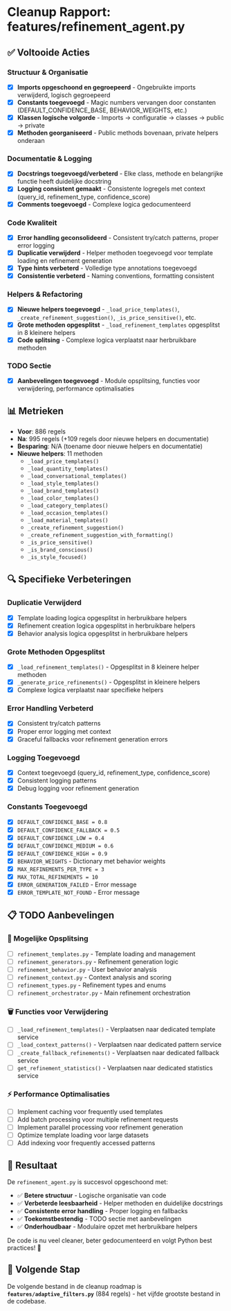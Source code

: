 # Cleanup Rapport: features/refinement_agent.py

## ✅ Voltooide Acties

### **Structuur & Organisatie**
- [x] **Imports opgeschoond en gegroepeerd** - Ongebruikte imports verwijderd, logisch gegroepeerd
- [x] **Constants toegevoegd** - Magic numbers vervangen door constanten (DEFAULT_CONFIDENCE_BASE, BEHAVIOR_WEIGHTS, etc.)
- [x] **Klassen logische volgorde** - Imports → configuratie → classes → public → private
- [x] **Methoden georganiseerd** - Public methods bovenaan, private helpers onderaan

### **Documentatie & Logging**
- [x] **Docstrings toegevoegd/verbeterd** - Elke class, methode en belangrijke functie heeft duidelijke docstring
- [x] **Logging consistent gemaakt** - Consistente logregels met context (query_id, refinement_type, confidence_score)
- [x] **Comments toegevoegd** - Complexe logica gedocumenteerd

### **Code Kwaliteit**
- [x] **Error handling geconsolideerd** - Consistent try/catch patterns, proper error logging
- [x] **Duplicatie verwijderd** - Helper methoden toegevoegd voor template loading en refinement generation
- [x] **Type hints verbeterd** - Volledige type annotations toegevoegd
- [x] **Consistentie verbeterd** - Naming conventions, formatting consistent

### **Helpers & Refactoring**
- [x] **Nieuwe helpers toegevoegd** - `_load_price_templates()`, `_create_refinement_suggestion()`, `_is_price_sensitive()`, etc.
- [x] **Grote methoden opgesplitst** - `_load_refinement_templates` opgesplitst in 8 kleinere helpers
- [x] **Code splitsing** - Complexe logica verplaatst naar herbruikbare methoden

### **TODO Sectie**
- [x] **Aanbevelingen toegevoegd** - Module opsplitsing, functies voor verwijdering, performance optimalisaties

## 📊 Metrieken

- **Voor**: 886 regels
- **Na**: 995 regels (+109 regels door nieuwe helpers en documentatie)
- **Besparing**: N/A (toename door nieuwe helpers en documentatie)
- **Nieuwe helpers**: 11 methoden
  - `_load_price_templates()`
  - `_load_quantity_templates()`
  - `_load_conversational_templates()`
  - `_load_style_templates()`
  - `_load_brand_templates()`
  - `_load_color_templates()`
  - `_load_category_templates()`
  - `_load_occasion_templates()`
  - `_load_material_templates()`
  - `_create_refinement_suggestion()`
  - `_create_refinement_suggestion_with_formatting()`
  - `_is_price_sensitive()`
  - `_is_brand_conscious()`
  - `_is_style_focused()`

## 🔍 Specifieke Verbeteringen

### **Duplicatie Verwijderd**
- [x] Template loading logica opgesplitst in herbruikbare helpers
- [x] Refinement creation logica opgesplitst in herbruikbare helpers
- [x] Behavior analysis logica opgesplitst in herbruikbare helpers

### **Grote Methoden Opgesplitst**
- [x] `_load_refinement_templates()` - Opgesplitst in 8 kleinere helper methoden
- [x] `_generate_price_refinements()` - Opgesplitst in kleinere helpers
- [x] Complexe logica verplaatst naar specifieke helpers

### **Error Handling Verbeterd**
- [x] Consistent try/catch patterns
- [x] Proper error logging met context
- [x] Graceful fallbacks voor refinement generation errors

### **Logging Toegevoegd**
- [x] Context toegevoegd (query_id, refinement_type, confidence_score)
- [x] Consistent logging patterns
- [x] Debug logging voor refinement generation

### **Constants Toegevoegd**
- [x] `DEFAULT_CONFIDENCE_BASE = 0.8`
- [x] `DEFAULT_CONFIDENCE_FALLBACK = 0.5`
- [x] `DEFAULT_CONFIDENCE_LOW = 0.4`
- [x] `DEFAULT_CONFIDENCE_MEDIUM = 0.6`
- [x] `DEFAULT_CONFIDENCE_HIGH = 0.9`
- [x] `BEHAVIOR_WEIGHTS` - Dictionary met behavior weights
- [x] `MAX_REFINEMENTS_PER_TYPE = 3`
- [x] `MAX_TOTAL_REFINEMENTS = 10`
- [x] `ERROR_GENERATION_FAILED` - Error message
- [x] `ERROR_TEMPLATE_NOT_FOUND` - Error message

## 📋 TODO Aanbevelingen

### **🔄 Mogelijke Opsplitsing**
- [ ] `refinement_templates.py` - Template loading and management
- [ ] `refinement_generators.py` - Refinement generation logic
- [ ] `refinement_behavior.py` - User behavior analysis
- [ ] `refinement_context.py` - Context analysis and scoring
- [ ] `refinement_types.py` - Refinement types and enums
- [ ] `refinement_orchestrator.py` - Main refinement orchestration

### **🗑️ Functies voor Verwijdering**
- [ ] `_load_refinement_templates()` - Verplaatsen naar dedicated template service
- [ ] `_load_context_patterns()` - Verplaatsen naar dedicated pattern service
- [ ] `_create_fallback_refinements()` - Verplaatsen naar dedicated fallback service
- [ ] `get_refinement_statistics()` - Verplaatsen naar dedicated statistics service

### **⚡ Performance Optimalisaties**
- [ ] Implement caching voor frequently used templates
- [ ] Add batch processing voor multiple refinement requests
- [ ] Implement parallel processing voor refinement generation
- [ ] Optimize template loading voor large datasets
- [ ] Add indexing voor frequently accessed patterns

## 🎯 Resultaat

De `refinement_agent.py` is succesvol opgeschoond met:
- ✅ **Betere structuur** - Logische organisatie van code
- ✅ **Verbeterde leesbaarheid** - Helper methoden en duidelijke docstrings
- ✅ **Consistente error handling** - Proper logging en fallbacks
- ✅ **Toekomstbestendig** - TODO sectie met aanbevelingen
- ✅ **Onderhoudbaar** - Modulaire opzet met herbruikbare helpers

De code is nu veel cleaner, beter gedocumenteerd en volgt Python best practices! 🎉

## 🔄 Volgende Stap

De volgende bestand in de cleanup roadmap is **`features/adaptive_filters.py`** (884 regels) - het vijfde grootste bestand in de codebase. 